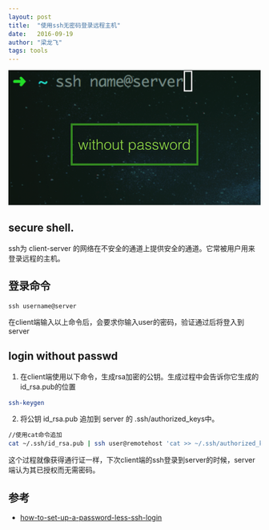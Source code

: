 ```yaml
---
layout: post
title:  "使用ssh无密码登录远程主机"
date:   2016-09-19
author: "梁龙飞"
tags: tools
---
```


![](/assets/img/ssh.png)

## secure shell.

ssh为 client-server 的网络在不安全的通道上提供安全的通道。它常被用户用来登录远程的主机。

## 登录命令

```
ssh username@server
```
在client端输入以上命令后，会要求你输入user的密码，验证通过后将登入到server


## login without passwd

1. 在client端使用以下命令，生成rsa加密的公钥。生成过程中会告诉你它生成的id_rsa.pub的位置
```bash
ssh-keygen
```
2. 将公钥 id_rsa.pub 追加到 server 的 .ssh/authorized_keys中。
```bash
//使用cat命令追加
cat ~/.ssh/id_rsa.pub | ssh user@remotehost 'cat >> ~/.ssh/authorized_keys'
```

这个过程就像获得通行证一样，下次client端的ssh登录到server的时候，server端认为其已授权而无需密码。

## 参考 
- [how-to-set-up-a-password-less-ssh-login](http://osxdaily.com/2012/05/25/how-to-set-up-a-password-less-ssh-login/)



